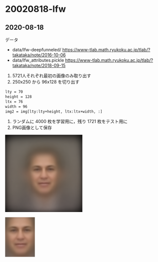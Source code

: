 # 20020818-lfw

## 2020-08-18

データ
- data/lfw-deepfunneled/  https://www-tlab.math.ryukoku.ac.jp/tlab/?takataka/note/2016-10-06 
- data/lfw_attributes.pickle https://www-tlab.math.ryukoku.ac.jp/tlab/?takataka/note/2018-09-15

1. 5721人それぞれ最初の画像のみ取り出す
1. 250x250 から 96x128 を切り出す
```
lty = 70
height = 128
ltx = 76
width = 96
img2 = img[lty:lty+height, ltx:ltx+width, :]
```
1. ランダムに 4000 枚を学習用に，残り 1721 枚をテスト用に
1. PNG画像として保存

![元画像の平均（学習用）](./meanL_org.png)

![得られた画像の平均（学習用）](./meanL.png)

